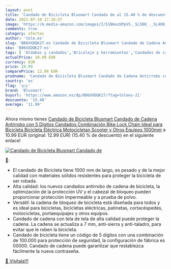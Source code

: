 ```yaml
---
layout: post
title: 'Candado de Bicicleta Blusmart Candado de al 15.40 % de descuento'
date: 2021-07-10 17:16:57
image: 'https://m.media-amazon.com/images/I/51NHuzUPpVS._SL500_._SL400_.jpg'
comments: true
category: ofertas
author: 'tole.es'
slug: 'B06XXDQK27-es Candado de Bicicleta Blusmart Candado de Cadena Antirrobo...'
sku: 'B06XXDQK27-es'
tags: [ 'Aldabas y candados','Bricolaje y herramientas','Candados de cadena','Ferretería','bicicleta','blusmart', ]
actualPrice: 10.99 EUR
currency: EUR
price: 10.99
comparePrice: 12.99 EUR
prodname: 'Candado de Bicicleta Blusmart Candado de Cadena Antirrobo con 5 Dígitos Candados Combinación Bike Lock Chain Ideal para Bicicleta  Bicicleta Eléctrica  Motocicletan  Scooter y Otros Equipos 1000mm'
country: 'es'
flag: '🇪🇸'
brand: 'Blusmart'
buyurl: 'https://www.amazon.es/dp/B06XXDQK27/?tag=tolees-21'
descuento: '15.40'
average: '11.99'
---
```


Ahora mismo tienes [Candado de Bicicleta Blusmart Candado de Cadena Antirrobo con 5 Dígitos Candados Combinación Bike Lock Chain Ideal para Bicicleta  Bicicleta Eléctrica  Motocicletan  Scooter y Otros Equipos 1000mm](https://www.amazon.es/dp/B06XXDQK27/?tag=tolees-21) a 10.99 EUR (original: 12.99 EUR) (15.40 %  de descuento) en el siguiente enlace!

[![Candado de Bicicleta Blusmart Candado de](https://m.media-amazon.com/images/I/51NHuzUPpVS._SL500_._SL400_.jpg)](https://www.amazon.es/dp/B06XXDQK27/?tag=tolees-21)

🔎:

- El candado de Bicicleta tiene 1000 mm de largo, es pesado y de la mejor calidad con materiales sólidos resistentes para proteger la bicicleta de ser robada.
- Alta calidad: los nuevos candados antirrobo de cadena de bicicleta, la optimización de la protección UV y el cabezal de bloqueo pueden proporcionar protección impermeable y a prueba de polvo.
- Versátil: la cadena de bloqueo de bicicleta está diseñada para todos y es ideal para bicicletas, bicicletas eléctricas, patinetas, cortacéspedes, motocicletas, portaequipajes y otros equipos.
- Candado de cadena con tela de tela de alta calidad puede proteger la cadena. La cadena se actualiza a 7 mm, anti-sierra y anti-taladro, para evitar que le roben la bicicleta.
- Candado de bicicleta tiene un código de 5 dígitos con una combinación de 100.000 para protección de seguridad, la configuración de fábrica es 00000. Candado de cadena puede garantizar que restablezca fácilmente la nueva contraseña.

[🛒 Visítala!!!](https://www.amazon.es/dp/B06XXDQK27/?tag=tolees-21)
